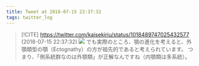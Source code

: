 ```yaml
---
title: Tweet at 2018-07-15 22:37:32
tags: twitter_log
---
```


> [!CITE] https://twitter.com/kaisekiriu/status/1018489747025432577 (2018-07-15 22:37:32)
> ![](https://twitter.com/kaisekiriu/status/1018489747025432577)
> でも実際のところ、顎の進化を考えると、外顎類型の顎（Ectognathy）の方が祖先的であると考えられています。
> つまり、「側系統群なのは外顎類」が正解なんですね（内顎類は多系統）。
